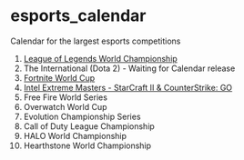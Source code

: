 # esports_calendar
Calendar for the largest esports competitions

1. [League of Legends World Championship](https://github.com/gmandolesi/esports_calendar/blob/main/LoL_WorldChampionship.ics)
2. The International (Dota 2) - Waiting for Calendar release
3. [Fortnite World Cup](https://github.com/gmandolesi/esports_calendar/blob/main/Fortnite.ics)
4. [Intel Extreme Masters - StarCraft II & CounterStrike: GO](https://github.com/gmandolesi/esports_calendar/blob/main/InterlExtremeMasters.ics)
5. Free Fire World Series
6. Overwatch World Cup
7. Evolution Championship Series
8. Call of Duty League Championship
9. HALO World Championship
10. Hearthstone World Championship
